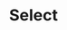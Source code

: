 ---
layout: pattern
categories: [patterns, select]
title: Select
type: [sub-nav-item]
variations: true
permalink: /patterns/select/
overview: A select component allows users to choose one option from a dropdown menu. 
description: |
    A select component allows users to choose one option from a dropdown menu.

    When to use the select box component:
        - More than 15 options. When there are more than 15 choices in a drop-down list it can be hard to navigate with scrolling only. 
        - Limited space. 
        - Use a combo box for presenting options over radio or checkboxes when screen real estate is limited.    
    
usa-link: "https://designsystem.digital.gov/components/select/"
specification: |
    - Onclick/OnTap of down arrow, system displays a list of options. 
    - OnSelect of item, the item shows in the box as the chosen option and the list is closed.
        - the selection replaces any option already in the box
#spec:
dropdown-title: Dropdown label
dropdown-default: '- Select -'
list:
 - value: Option A
 - value: Option B
 - value: Option C

yml: |
  
  dropdown-title: Dropdown label
  dropdown-default: '- Select -'
  list:
     - value: Option A
     - value: Option B
     - value: Option C

jekyll: |

  "{% include patterns/select/select-jk.md %}"
### Paths to view design and code... 
## designimg: can be used to show an image of the design until a coded version can be created. The htmlpath & csspath should be located in the pattens folder. Read more about creating coded components in /docs/creating-patterns 
# designimg: 

htmlpath: patterns/select/select.md
csspath: patterns/select/index.scss
---